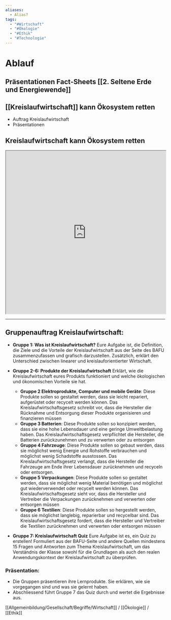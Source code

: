 ```yaml
---
aliases:
  - Alias?
tags:
  - "#Wirtschaft"
  - "#Ökologie"
  - "#Ethik"
  - "#Technologie"
---
```

# Ablauf
## Präsentationen Fact-Sheets [[2. Seltene Erde und Energiewende]]

## [[Kreislaufwirtschaft]] kann Ökosystem retten
- Auftrag Kreislaufwirtschaft
- Präsentationen

## Kreislaufwirtschaft kann Ökosystem retten


<iframe width="100%" height="515" src="https://www.srf.ch/play/embed?urn=urn:srf:audio:3744d88b-2f5c-4411-a436-4f4815a47670&subdivisions=false" allowfullscreen allow="geolocation *; autoplay; encrypted-media"></iframe>

---

## Gruppenauftrag Kreislaufwirtschaft:
- **Gruppe 1: Was ist Kreislaufwirtschaft?**
    Eure Aufgabe ist, die Definition, die Ziele und die Vorteile der Kreislaufwirtschaft aus der Seite des BAFU zusammenzufassen und grafisch darzustellen. Zusätzlich, erklärt den Unterschied zwischen linearer und kreislauforientierter Wirtschaft. 
- **Gruppe 2-6: Produkte der Kreislaufwirtschaft**
    Erklärt, wie die Kreislaufwirtschaft eures Produkts funktioniert und welche ökologischen und ökonomischen Vorteile sie hat.
	- **Gruppe 2 Elektroprodukte, Computer und mobile Geräte**: Diese Produkte sollen so gestaltet werden, dass sie leicht repariert, aufgerüstet oder recycelt werden können. Das Kreislaufwirtschaftsgesetz schreibt vor, dass die Hersteller die Rücknahme und Entsorgung dieser Produkte organisieren und finanzieren müssen
	- **Gruppe 3 Batterien**: Diese Produkte sollen so konzipiert werden, dass sie eine hohe Lebensdauer und eine geringe Umweltbelastung haben. Das Kreislaufwirtschaftsgesetz verpflichtet die Hersteller, die Batterien zurückzunehmen und zu verwerten oder zu entsorgen
	- **Gruppe 4 Fahrzeuge**: Diese Produkte sollen so gebaut werden, dass sie möglichst wenig Energie und Rohstoffe verbrauchen und möglichst wenig Schadstoffe ausstossen. Das Kreislaufwirtschaftsgesetz verlangt, dass die Hersteller die Fahrzeuge am Ende ihrer Lebensdauer zurücknehmen und recyceln oder entsorgen.
	- **Gruppe 5 Verpackungen**: Diese Produkte sollen so gestaltet werden, dass sie möglichst wenig Material benötigen und möglichst gut wiederverwendet oder recycelt werden können. Das Kreislaufwirtschaftsgesetz sieht vor, dass die Hersteller und Vertreiber die Verpackungen zurücknehmen und verwerten oder entsorgen müssen
	- **Gruppe 6 Textilien**: Diese Produkte sollen so hergestellt werden, dass sie möglichst langlebig, reparierbar und recycelbar sind. Das Kreislaufwirtschaftsgesetz fordert, dass die Hersteller und Vertreiber die Textilien zurücknehmen und verwerten oder entsorgen müssen
	
- **Gruppe 7: Kreislaufwirtschaft Quiz**
    Eure Aufgabe ist es, ein Quiz zu erstellen! Formuliert aus der BAFU-Seite und andere Quellen mindestens 15 Fragen und Antworten zum Thema Kreislaufwirtschaft, um das Verständnis der Klasse sowohl für die Grundlagen als auch den realen Anwendungskontext der Kreislaufwirtschaft zu überprüfen.  
### Präsentation:  
- Die Gruppen präsentieren ihre Lernprodukte. Sie erklären, wie sie vorgegangen sind und was sie gelernt haben.
- Abschliessend führt Gruppe 7 das Quiz durch und wertet die Ergebnisse aus. 

[[Allgemeinbildung/Gesellschaft/Begriffe/Wirtschaft]] / [[Ökologie]] / [[Ethik]]